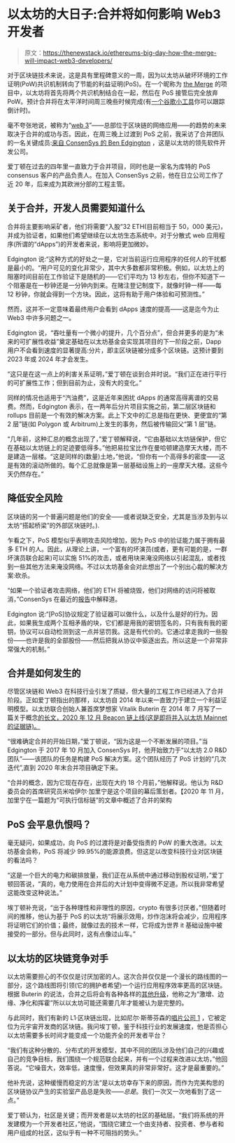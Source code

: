 # 以太坊的大日子:合并将如何影响 Web3 开发者

> 原文：<https://thenewstack.io/ethereums-big-day-how-the-merge-will-impact-web3-developers/>

对于区块链技术来说，这是具有里程碑意义的一周，因为以太坊从破坏环境的工作证明(PoW)共识机制转向了节能的利益证明(PoS)。在一个昵称为 [the Merge](https://ethereum.org/en/upgrades/merge/) 的项目中，以太坊将首先将两个共识机制结合在一起，然后在 PoS 接管后完全放弃 PoW。预计合并将在太平洋时间周三晚些时候完成(有[一个谷歌小工具](https://www.google.com/search?q=ethereum+merge+date)你可以跟踪倒计时)。

毫不夸张地说，被称为“[web 3](https://thenewstack.io/web3-architecture-and-how-it-compares-to-traditional-web-apps/)”——总部位于区块链的网络应用——的趋势的未来取决于合并的成功与否。因此，在周三晚上过渡到 PoS 之前，我采访了合并团队的一名关键成员:[来自 ConsenSys 的 Ben Edgington](https://www.linkedin.com/in/benedgington/) ，这是以太坊的领先软件开发公司。

爱丁顿在过去的四年里一直致力于合并项目，同时也是一家名为库特的 PoS consensus 客户的产品负责人。在加入 ConsenSys 之前，他在日立公司工作了近 20 年，后来成为其欧洲分部的工程主管。

## 关于合并，开发人员需要知道什么

合并将主要影响采矿者，他们将需要“入股”32 ETH(目前相当于 50，000 美元)，并成为验证者，如果他们希望继续在以太坊生态系统中。对于分散式 web 应用程序(所谓的“dApps”)的开发者来说，影响将更加微妙。

Edgington 说:“这种方式的好处之一是，它对当前运行应用程序的任何人的干扰都是最小的。“用户可见的变化非常少，其中大多数都非常积极。例如，以太坊上的阻塞时间目前在工作验证下是随机的——它们平均为 13 秒左右，但你不知道下一个阻塞是在一秒钟还是一分钟内到来。在赌注登记制度下，就像时钟一样——每 12 秒钟，你就会得到一个方块。因此，这将有助于用户体验和可预测性。”

然而，这并不一定意味着最终用户会看到 dApps 速度的提高——这是迄今为止 Web3 中许多问题之一。

Edgington 说，“吞吐量有一个微小的提升，几个百分点”，但合并更多的是为“未来的可扩展性收益”奠定基础在以太坊基金会实现其项目的下一阶段之前，Dapp 用户不会看到速度的显著提高:分片，即主区块链被分成多个区块链。这预计要到 2023 年或 2024 年才会发生。

“这只是在这一点上的利害关系证明，”爱丁顿在谈到合并时说。“我们正在进行平行的可扩展性工作；但到目前为止，没有大的变化。”

同样的情况也适用于“汽油费”，这是近年来困扰 dApps 的通常高得离谱的交易费。然而，Edgington 表示，在一两年后分片项目实施之前，第二层区块链和 rollups 目前是一个有效的解决方案。此上下文中的汇总是指在更快、更便宜的“第 2 层”链(如 Polygon 或 Arbitrum)上发生的事务，然后被传输回父“第 1 层”链。

“几年前，这种汇总的概念出现了，”爱丁顿解释说，“它由基础以太坊链保护，但它在基础以太坊链上的足迹要低得多。”他把易拉宝比作在曼哈顿建造摩天大楼，而不是建造一层楼。“这是同样的(数量)土地，”他说，“但你有一个高得多的密度——这是有效的滚动所做的。每个汇总就像是第一层基础设施上的一座摩天大楼。这些今天仍然存在。”

## 降低安全风险

区块链的另一个普遍问题是他们的安全——或者说缺乏安全，尤其是当涉及到与以太坊“搭起桥梁”的外部区块链时。).

乍看之下，PoS 模型似乎表明攻击风险增加，因为 PoS 中的验证能力属于拥有最多 ETH 的人。因此，从理论上讲，一个富有的坏演员(或者，更有可能的是，一群坏演员联合起来)可以实施 51%的攻击，或者用块来淹没网络以引起混乱，或者找到一些其他方法来淹没网络。不过以太坊基金会对此想出了一个别出心裁的解决方案:砍杀。

“如果一个验证者攻击网络，他们的 ETH 将被烧毁，他们对网络的访问将被取消，”ConsenSys 在最近的[报告](https://pages.consensys.net/impact-of-the-merge-on-institutions-insight-report-sept-2022)中解释道。

Edgington 说:“[PoS]协议规定了验证器可以做什么，以及什么是好的行为。因此，如果我生成两个互相矛盾的块，它们都是用我的密钥签名的，只有我有我的密钥，协议可以自动检测到这一点并惩罚我。这是有代价的。它通过拿走我的一些股份——也许是我的全部股份——然后把我从协议中驱逐出去。所以这是一个非常非常强大的机制。”

## 合并是如何发生的

尽管区块链和 Web3 在科技行业引发了质疑，但大量的工程工作已经进入了合并阶段。正如爱丁顿指出的那样，以太坊自 2014 年以来一直致力于建立一个利益证明模型。以太坊联合创始人兼首席梦想家 Vitalik Buterin 在 2014 年 7 月写了一篇关于概念[的长文，2020 年 12 月 Beacon 链上线(这是即将并入以太坊 Mainnet 的证据链)。](https://blog.ethereum.org/2014/07/05/stake)

“很难确定合并的开始日期，”爱丁顿说，“因为这是一个不断发展的项目。”当 Edgington 于 2017 年 10 月加入 ConsenSys 时，他开始致力于“以太坊 2.0 R&D 团队”——该团队的任务是构建 PoS 解决方案。这个团队经历了 PoS 计划的“几次迭代”,直到 2020 年末合并项目确定下来。

“合并的概念，因为它现在存在，出现在大约 18 个月前，”他解释说。他认为 R&D 委员会的首席研究员米哈伊尔·加里宁是这个项目的幕后策划者。【2020 年 11 月，加里宁在一篇题为“可执行信标链”的文章中概述了合并的架构

## PoS 会平息仇恨吗？

毫无疑问，如果成功，向 PoS 的过渡将是对备受指责的 PoW 的重大改进。以太坊基金会称，PoS 将减少 99.95%的能源浪费。但这足以改变科技行业对区块链的看法吗？

“这是一个巨大的电力和碳排放量，我们正在从系统中通过移动到股权证明，”爱丁顿回答说，“真的，电力使用在合并后的大计划中变得微不足道。所以我非常希望这能改变这种说法。”

埃丁顿补充说，“出于各种理性和非理性的原因，crypto 有很多讨厌者，”但随着时间的推移，他认为基于 PoS 的以太坊“将展示效用，炒作泡沫将会减少，应用程序将证明它们的价值；最终，就像过去的技术一样，它将成为世界 it 基础设施中被接受的一部分。但与此同时，这有点像过山车。”

## 以太坊的区块链竞争对手

以太坊需要担心的不仅仅是讨厌加密的人。这次合并仅仅是一个漫长的路线图的一部分，这个路线图将引领(它的拥护者希望)一个运行应用程序效率更高的区块链。根据 Buterin 的说法，合并之后将会有各种各样的[其他升级](https://decrypt.co/105707/ethereum-merge-surge-verge-purge-splurge-vitalik-buterin)，他称之为“激增、边缘、净化和挥霍”所以以太坊可能还需要几年才能被认为是完整的。

与此同时，我们有新的 L1·区块链出现，比如尼尔·斯蒂芬森的[唱片公司 1](https://www.lamina1.com/) ，它被定位为元宇宙开发商的区块链。我问埃丁顿，鉴于科技行业的发展速度，他是否担心以太坊需要多长时间才能变成一个功能齐全的开发者平台？

“我们有这种分散的、分布式的开发模型，其中不同的团队涉及他们自己的兴趣或自己的竞争目标，我们围绕一个规范联合起来，并有一个过程来改进以太坊，”他回答说。“它噪音大，效率低，速度慢，但效果真的非常非常好。这才是最重要的。”

他补充说，这种缓慢而稳定的方法“是以太坊幸存下来的原因，而作为完美构思的区块链协议产生的实验室产品总是失败——*总是*。我们一次又一次地看到了这一点。”

爱丁顿认为，社区是关键；而开发者是以太坊的社区的基础层。“我们将系统的开发建模为一个开发者社区，”他说，“围绕它建立一个由支持者、投资者、参与者和用户组成的社区，这似乎有一种不可阻挡的势头。”

<svg xmlns:xlink="http://www.w3.org/1999/xlink" viewBox="0 0 68 31" version="1.1"><title>Group</title> <desc>Created with Sketch.</desc></svg>